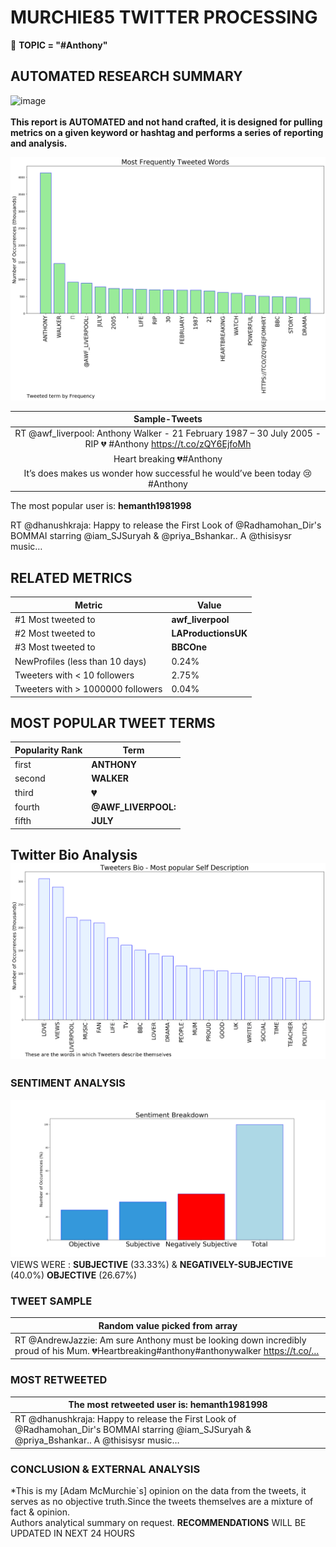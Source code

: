 # MURCHIE85 TWITTER PROCESSING 
&#x1F34E; **TOPIC = "#Anthony"**

## AUTOMATED RESEARCH SUMMARY

![image](https://marketingplatform.google.com/about/static/images/gmp/analytics-smb-benefit.jpg)
<br></br>
<b> This report is AUTOMATED and not hand crafted, it is designed for pulling metrics on a given keyword or hashtag and performs a series of reporting and analysis.</b>



![image](TWEETS.png)



|                **Sample-Tweets**        |
| :-------------: |
| RT @awf_liverpool: Anthony Walker - 21 February 1987 – 30 July 2005 - RIP 💔 #Anthony https://t.co/zQY6EjfoMh |
| Heart breaking 💔#Anthony |
| It’s does makes us wonder how successful he would’ve been today 😢 #Anthony |

The most popular user is: **hemanth1981998**
<div class="alert alert-block alert-danger"> RT @dhanushkraja: Happy to release the First Look of @Radhamohan_Dir's BOMMAI starring @iam_SJSuryah &amp; @priya_Bshankar.. A @thisisysr music…</div>

## RELATED METRICS<br>
| Metric | Value |
| ------------- | ------------- |
| #1 Most tweeted to  | **awf_liverpool** |
| #2 Most tweeted to  | **LAProductionsUK** |
| #3 Most tweeted to  | **BBCOne** |
| NewProfiles (less than 10 days) | 0.24%  |
| Tweeters with < 10 followers  | 2.75%|
| Tweeters with > 1000000 followers  | 0.04%  |



## MOST POPULAR TWEET TERMS 


| Popularity Rank  | Term |
| ------------- | ------------- |
| first  | **ANTHONY**  |
| second  | **WALKER**  |
| third  | **💔** |
| fourth  | **@AWF_LIVERPOOL:**  |
| fifth  | **JULY**  |


## Twitter Bio Analysis![image](BIO.png)
### SENTIMENT ANALYSIS
![image](sentiment.png)
VIEWS WERE : **SUBJECTIVE**  (33.33%) & **NEGATIVELY-SUBJECTIVE** (40.0%) **OBJECTIVE** (26.67%)

### TWEET SAMPLE 
| Random value picked from array |
| ------------- |
|RT @AndrewJazzie: Am sure Anthony must be looking down incredibly proud of his Mum. 💔Heartbreaking#anthony#anthonywalker https://t.co/… |

### MOST RETWEETED 

| The most retweeted user is: **hemanth1981998**  |
| ------------- |
| RT @dhanushkraja: Happy to release the First Look of @Radhamohan_Dir's BOMMAI starring @iam_SJSuryah &amp; @priya_Bshankar.. A @thisisysr music… |

### CONCLUSION & EXTERNAL ANALYSIS

*This is my [Adam McMurchie`s] opinion on the data from the tweets, it serves as no objective truth.Since the tweets themselves are a mixture of fact & opinion.<br>
Authors analytical summary on request.
**RECOMMENDATIONS** WILL BE UPDATED IN NEXT  24 HOURS <br>